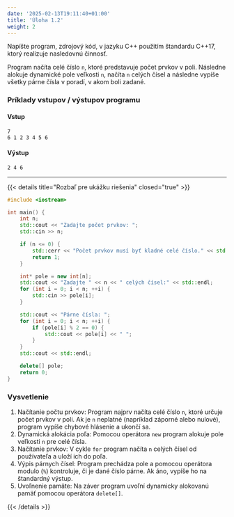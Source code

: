 ```yaml
---
date: '2025-02-13T19:11:40+01:00'
title: 'Úloha 1.2'
weight: 2
---
```


Napíšte program, zdrojový kód, v jazyku C++ použitím štandardu C++17, ktorý realizuje nasledovnú činnosť.

Program načíta celé číslo `n`, ktoré predstavuje počet prvkov v poli. Následne alokuje dynamické pole veľkosti `n`,
načíta `n` celých čísel a následne vypíše všetky párne čísla v poradí, v akom boli zadané.

### Príklady vstupov / výstupov programu

#### Vstup

```text
7
6 1 2 3 4 5 6
```

#### Výstup

```text
2 4 6
```

---

{{< details title="Rozbaľ pre ukážku riešenia" closed="true" >}}

```cpp
#include <iostream>

int main() {
    int n;
    std::cout << "Zadajte počet prvkov: ";
    std::cin >> n;

    if (n <= 0) {
        std::cerr << "Počet prvkov musí byť kladné celé číslo." << std::endl;
        return 1;
    }

    int* pole = new int[n];
    std::cout << "Zadajte " << n << " celých čísel:" << std::endl;
    for (int i = 0; i < n; ++i) {
        std::cin >> pole[i];
    }

    std::cout << "Párne čísla: ";
    for (int i = 0; i < n; ++i) {
        if (pole[i] % 2 == 0) {
            std::cout << pole[i] << " ";
        }
    }
    std::cout << std::endl;

    delete[] pole;
    return 0;
}
```

### Vysvetlenie

1. Načítanie počtu prvkov: Program najprv načíta celé číslo `n`, ktoré určuje počet prvkov v poli. Ak je `n` neplatné (napríklad záporné alebo nulové), program vypíše chybové hlásenie a ukončí sa.
2. Dynamická alokácia poľa: Pomocou operátora `new` program alokuje pole veľkosti `n` pre celé čísla.
3. Načítanie prvkov: V cykle `for` program načíta `n` celých čísel od používateľa a uloží ich do poľa.
4. Výpis párnych čísel: Program prechádza pole a pomocou operátora modulo (`%`) kontroluje, či je dané číslo párne. Ak áno, vypíše ho na štandardný výstup.
5. Uvoľnenie pamäte: Na záver program uvoľní dynamicky alokovanú pamäť pomocou operátora `delete[]`.

{{< /details >}}
